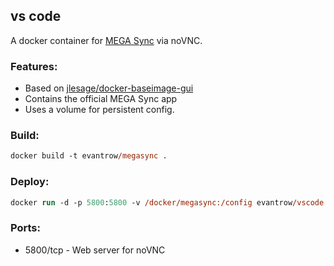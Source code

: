 ## **vs code**

A docker container for [MEGA Sync](https://mega.io/desktop#download) via noVNC.

### **Features:**

-   Based on [jlesage/docker-baseimage-gui](https://github.com/jlesage/docker-baseimage-gui)
-   Contains the official MEGA Sync app
-   Uses a volume for persistent config.

### **Build:**

```ps
docker build -t evantrow/megasync .
```

### **Deploy:**

```ps
docker run -d -p 5800:5800 -v /docker/megasync:/config evantrow/vscode
```

### **Ports:**

-   5800/tcp - Web server for noVNC

